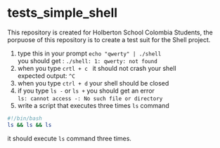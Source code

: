 # tests_simple_shell

This repository is created for Holberton School Colombia Students, the porpuose of this repository
is to create a test suit for the Shell project.

1. type this in your prompt
`echo "qwerty" | ./shell`\
you should get :
`./shell: 1: qwerty: not found`
2. when you type `crtl + c ` it should not crash your shell\
expected output: `^C`
3. when you type `ctrl + d` your shell should be closed
4. if you type `ls -` or `ls +` you should get an error\
`ls: cannot access -: No such file or directory`
5. write a script that executes three times `ls` command
```sh
#!/bin/bash
ls && ls && ls
```
it should execute `ls` command three times.
